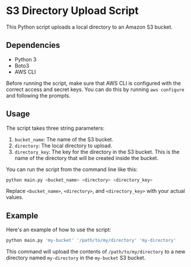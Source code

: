 # S3 Directory Upload Script

This Python script uploads a local directory to an Amazon S3 bucket.

## Dependencies

- Python 3
- Boto3
- AWS CLI

Before running the script, make sure that AWS CLI is configured with the correct access and secret keys. You can do this by running `aws configure` and following the prompts.

## Usage

The script takes three string parameters:

1. `bucket_name`: The name of the S3 bucket.
2. `directory`: The local directory to upload.
3. `directory_key`: The key for the directory in the S3 bucket. This is the name of the directory that will be created inside the bucket.

You can run the script from the command line like this:

```bash
python main.py <bucket_name> <directory> <directory_key>
```
Replace `<bucket_name>`, `<directory>`, and `<directory_key>` with your actual values.

## Example

Here's an example of how to use the script:

```bash
python main.py 'my-bucket' '/path/to/my/directory' 'my-directory'
```

This command will upload the contents of `/path/to/my/directory` to a new directory named `my-directory` in the `my-bucket` S3 bucket.
